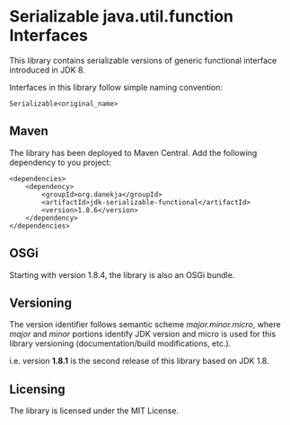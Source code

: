 # Serializable java.util.function Interfaces
This library contains serializable versions of generic functional interface introduced in JDK 8.

Interfaces in this library follow simple naming convention:
```
Serializable<original_name>
```

## Maven

The library has been deployed to Maven Central. Add the following dependency to you project:

```
<dependencies>
    <dependency>
        <groupId>org.danekja</groupId>
        <artifactId>jdk-serializable-functional</artifactId>
        <version>1.8.6</version>
    </dependency>
</dependencies>
```

## OSGi

Starting with version 1.8.4, the library is also an OSGi bundle.

## Versioning
The version identifier follows semantic scheme *major.minor.micro*, where *major* and *minor* portions
identify JDK version and micro is used for this library versioning (documentation/build modifications, etc.).

i.e. version **1.8.1** is the second release of this library based on JDK 1.8.  

## Licensing
The library is licensed under the MIT License.